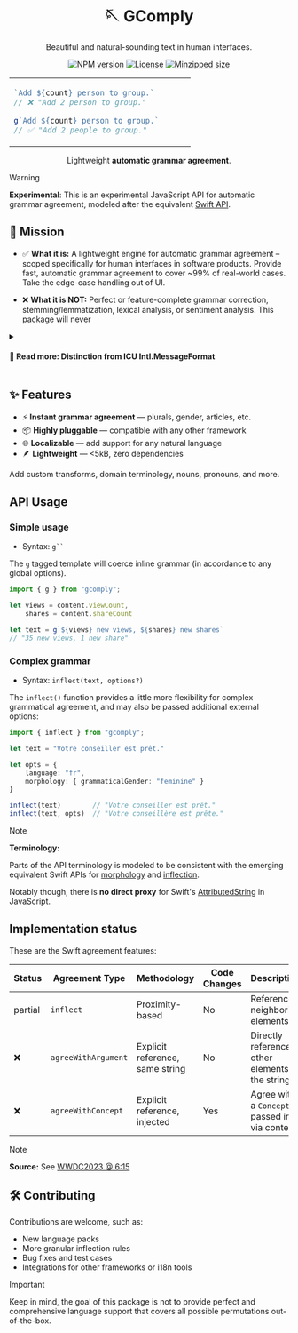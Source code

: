 <h1 align="center">
  🪡 GComply
</h1>

<p align="center">
  Beautiful and natural-sounding text in human interfaces.
</p>

<p align="center">
  <a href="https://www.npmjs.com/package/gcomply"><!--
  --><img alt="NPM version" src="https://img.shields.io/npm/v/gcomply.svg"><!--
  --></a>
  <a href="https://github.com/reececomo/gcomplyblob/main/LICENSE"><!--
  --><img alt="License" src="https://badgen.net/npm/license/gcomply"><!--
  --></a>
  <a href="https://bundlephobia.com/package/gcomply"><!--
  --><img alt="Minzipped size" src="https://badgen.net/bundlephobia/minzip/gcomply"><!--
  --></a>
</p>

<table align="center"><tr><td align="left">
  
```ts
`Add ${count} person to group.`       
// ❌ "Add 2 person to group."

g`Add ${count} person to group.`
// ✅ "Add 2 people to group."
```

</td></tr></table>

<p align="center">
Lightweight <strong>automatic grammar agreement</strong>.
</p>

> [!WARNING]
> **Experimental**: This is an experimental JavaScript API for automatic grammar
> agreement, modeled after the equivalent
> [Swift API](https://developer.apple.com/documentation/foundation/inflectionrule).

## **🚀 Mission**

- ✅ **What it is:**
A lightweight engine for automatic grammar agreement &ndash; scoped specifically for human
interfaces in software products. Provide fast, automatic grammar agreement to cover ~99%
of real-world cases. Take the edge-case handling out of UI.

- ❌ **What it is NOT:**
Perfect or feature-complete grammar correction, stemming/lemmatization, lexical analysis,
or sentiment analysis. This package will never 

<details><summary><h4>📘 Read more: Distinction from ICU Intl.MessageFormat</h4></summary>

**Intl.MessageFormat** provides manual support for plural/selects. But it is entirely
manual, and up to developers to predict all variance. It's also very challenging to
correctly translate any string where a parameter (i.e. a noun) is interpolated.

**Example:**

```ts
const notification = t("I was in {country}")
// German: "Ich war in {country}"

const switzerland = t("Switzerland")
// German: "die Schweiz"

notification.format({ country: switzerland })
// "Ich war in die Schweiz" ❌

// The feminine dative article is "der" (not 
// "die") so it should instead be:
// "Ich war in der Schweiz" ✅
```

In this example if you supported 180+ countries, you might have a much bigger problem.

So to summarize, **ICU MessageFormat** is a great tool, but its focused primarily on a
different problem.

</details>

## ✨ Features

- ⚡️ **Instant grammar agreement** — plurals, gender, articles, etc.
- 📦 **Highly pluggable** — compatible with any other framework
- 🌐 **Localizable** — add support for any natural language
- 🪶 **Lightweight** — <5kB, zero dependencies

Add custom transforms, domain terminology, nouns, pronouns, and more.

## API Usage

### Simple usage

- Syntax: ``` g`` ```

The `g` tagged template will coerce inline grammar
(in accordance to any global options).

```ts
import { g } from "gcomply";

let views = content.viewCount,
    shares = content.shareCount

let text = g`${views} new views, ${shares} new shares`
// "35 new views, 1 new share"
```

### Complex grammar

- Syntax: `inflect(text, options?)` 

The `inflect()` function provides a little more flexibility for complex
grammatical agreement, and may also be passed additional external options:

```ts
import { inflect } from "gcomply";

let text = "Votre conseiller est prêt."

let opts = {
    language: "fr",
    morphology: { grammaticalGender: "feminine" }
}

inflect(text)        // "Votre conseiller est prêt."
inflect(text, opts)  // "Votre conseillère est prête."
```

> [!NOTE]
> **Terminology:**
>
> Parts of the API terminology is modeled to be consistent with the emerging equivalent
> Swift APIs for
> [morphology](https://developer.apple.com/documentation/foundation/morphology)
> and [inflection](https://developer.apple.com/videos/play/wwdc2023/10153/).
>
> Notably though, there is **no direct proxy** for Swift's
> [AttributedString](https://developer.apple.com/documentation/foundation/attributedstring)
> in JavaScript.

## Implementation status

These are the Swift agreement features:

| Status | Agreement Type | Methodology | Code Changes | Description
| --- | ---------------------- | ----------------------- | ------------ | ---
| partial | `inflect` | Proximity-based | No | Reference neighboring elements.
| ❌ | `agreeWithArgument` | Explicit reference, same string | No | Directly reference other elements in the strings.
| ❌ | `agreeWithConcept` | Explicit reference, injected | Yes | Agree with a `Concept` passed in via context.

> [!NOTE]
> **Source:** See [WWDC2023 @ 6:15](https://developer.apple.com/videos/play/wwdc2023/10153/)

## 🛠️ Contributing

Contributions are welcome, such as:
- New language packs
- More granular inflection rules
- Bug fixes and test cases
- Integrations for other frameworks or i18n tools

> [!Important]
> Keep in mind, the goal of this package is not to provide perfect and comprehensive
> language support that covers all possible permutations out-of-the-box.

<!-- See [`CONTRIBUTING.md`](./CONTRIBUTING.md) for details. -->

